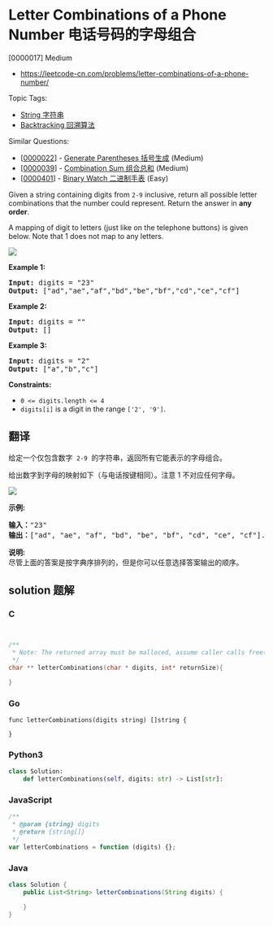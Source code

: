 # Letter Combinations of a Phone Number 电话号码的字母组合

[0000017] Medium

- https://leetcode-cn.com/problems/letter-combinations-of-a-phone-number/

Topic Tags:

- [String 字符串](https://leetcode-cn.com/tag/string/)
- [Backtracking 回溯算法](https://leetcode-cn.com/tag/backtracking/)

Similar Questions:

- [[0000022](https://leetcode-cn.com/problems/generate-parentheses/)] - [Generate Parentheses 括号生成](./0000022.generate-parentheses.md) (Medium)
- [[0000039](https://leetcode-cn.com/problems/combination-sum/)] - [Combination Sum 组合总和](./0000039.combination-sum.md) (Medium)
- [[0000401](https://leetcode-cn.com/problems/binary-watch/)] - [Binary Watch 二进制手表](./0000401.binary-watch.md) (Easy)

Given a string containing digits from `2-9` inclusive, return all possible letter combinations that the number could represent. Return the answer in **any order**.

A mapping of digit to letters (just like on the telephone buttons) is given below. Note that 1 does not map to any letters.

![](https://upload.wikimedia.org/wikipedia/commons/thumb/7/73/Telephone-keypad2.svg/200px-Telephone-keypad2.svg.png)

**Example 1:**

<pre><strong>Input:</strong> digits = "23"
<strong>Output:</strong> ["ad","ae","af","bd","be","bf","cd","ce","cf"]
</pre>

**Example 2:**

<pre><strong>Input:</strong> digits = ""
<strong>Output:</strong> []
</pre>

**Example 3:**

<pre><strong>Input:</strong> digits = "2"
<strong>Output:</strong> ["a","b","c"]
</pre>

**Constraints:**

- `0 <= digits.length <= 4`
- `digits[i]` is a digit in the range `['2', '9']`.

## 翻译

给定一个仅包含数字  `2-9`  的字符串，返回所有它能表示的字母组合。

给出数字到字母的映射如下（与电话按键相同）。注意 1 不对应任何字母。

![](https://assets.leetcode-cn.com/aliyun-lc-upload/original_images/17_telephone_keypad.png)

**示例:**

<pre><strong>输入：</strong>"23"
<strong>输出：</strong>["ad", "ae", "af", "bd", "be", "bf", "cd", "ce", "cf"].
</pre>

**说明:**  
尽管上面的答案是按字典序排列的，但是你可以任意选择答案输出的顺序。

## solution 题解

### C

```c


/**
 * Note: The returned array must be malloced, assume caller calls free().
 */
char ** letterCombinations(char * digits, int* returnSize){

}
```

### Go

```golang
func letterCombinations(digits string) []string {

}
```

### Python3

```python
class Solution:
    def letterCombinations(self, digits: str) -> List[str]:
```

### JavaScript

```javascript
/**
 * @param {string} digits
 * @return {string[]}
 */
var letterCombinations = function (digits) {};
```

### Java

```java
class Solution {
    public List<String> letterCombinations(String digits) {

    }
}
```
